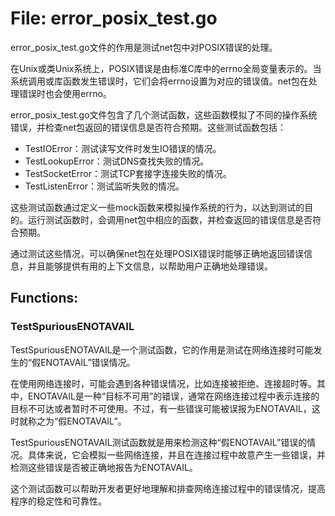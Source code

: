 # File: error_posix_test.go

error_posix_test.go文件的作用是测试net包中对POSIX错误的处理。

在Unix或类Unix系统上，POSIX错误是由标准C库中的errno全局变量表示的。当系统调用或库函数发生错误时，它们会将errno设置为对应的错误值。net包在处理错误时也会使用errno。

error_posix_test.go文件包含了几个测试函数，这些函数模拟了不同的操作系统错误，并检查net包返回的错误信息是否符合预期。这些测试函数包括：

- TestIOError：测试读写文件时发生IO错误的情况。
- TestLookupError：测试DNS查找失败的情况。
- TestSocketError：测试TCP套接字连接失败的情况。
- TestListenError：测试监听失败的情况。

这些测试函数通过定义一些mock函数来模拟操作系统的行为，以达到测试的目的。运行测试函数时，会调用net包中相应的函数，并检查返回的错误信息是否符合预期。

通过测试这些情况，可以确保net包在处理POSIX错误时能够正确地返回错误信息，并且能够提供有用的上下文信息，以帮助用户正确地处理错误。

## Functions:

### TestSpuriousENOTAVAIL

TestSpuriousENOTAVAIL是一个测试函数，它的作用是测试在网络连接时可能发生的“假ENOTAVAIL”错误情况。

在使用网络连接时，可能会遇到各种错误情况，比如连接被拒绝、连接超时等。其中，ENOTAVAIL是一种“目标不可用”的错误，通常在网络连接过程中表示连接的目标不可达或者暂时不可使用。不过，有一些错误可能被误报为ENOTAVAIL，这时就称之为“假ENOTAVAIL”。

TestSpuriousENOTAVAIL测试函数就是用来检测这种“假ENOTAVAIL”错误的情况。具体来说，它会模拟一些网络连接，并且在连接过程中故意产生一些错误，并检测这些错误是否被正确地报告为ENOTAVAIL。

这个测试函数可以帮助开发者更好地理解和排查网络连接过程中的错误情况，提高程序的稳定性和可靠性。



